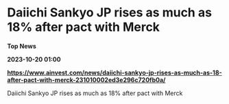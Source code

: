 # Daiichi Sankyo JP rises as much as 18% after pact with Merck
**Top News**

**2023-10-20 01:00**

**https://www.ainvest.com/news/daiichi-sankyo-jp-rises-as-much-as-18-after-pact-with-merck-231010002ed3e296c720fb0a/**

Daiichi Sankyo JP rises as much as 18% after pact with Merck